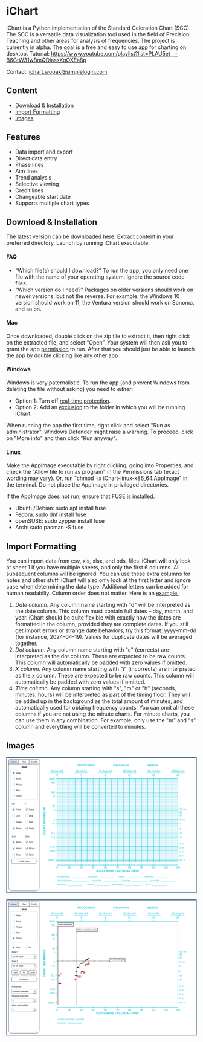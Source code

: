 # iChart

iChart is a Python implementation of the Standard Celeration Chart (SCC). The SCC is a versatile data visualization tool used in the field of Precision Teaching and other areas for analysis of frequencies. The project is currently in alpha. The goal is a free and easy to use app for charting on desktop. Tutorial: https://www.youtube.com/playlist?list=PLAU5et__-B6GtW31wBmQDiassXqOXEa8p

Contact: ichart.wopak@simplelogin.com<br>


## Content
- [Download & Installation](#download--installation)
- [Import Formatting](#import-formatting)
- [Images](#images)

## Features
- Data import and export
- Direct data entry
- Phase lines
- Aim lines
- Trend analysis
- Selective viewing
- Credit lines
- Changeable start date
- Supports multiple chart types


## Download & Installation

The latest version can be [downloaded here](https://github.com/SJV-S/iChart/releases/tag/0.3.0). Extract content in your preferred directory. Launch by running iChart executable.

#### FAQ
- “Which file(s) should I download?” To run the app, you only need one file with the name of your operating system. Ignore the source code files.
- “Which version do I need?” Packages on older versions should work on newer versions, but not the reverse. For example, the Windows 10 version should work on 11, the Ventura version should work on Sonoma, and so on.

#### Mac

Once downloaded, double click on the zip file to extract it, then right click on the extracted file, and select “Open”. Your system will then ask you to grant the app [permission](https://support.apple.com/guide/mac-help/open-a-mac-app-from-an-unidentified-developer-mh40616/mac) to run. After that you should just be able to launch the app by double clicking like any other app

#### Windows

Windows is very paternalistic. To run the app (and prevent Windows from deleting the file without asking) you need to *either*:
- Option 1: Turn off [real-time protection](https://support.microsoft.com/en-us/windows/turn-off-defender-antivirus-protection-in-windows-security-99e6004f-c54c-8509-773c-a4d776b77960).
- Option 2: Add an [exclusion](https://support.microsoft.com/en-us/windows/add-an-exclusion-to-windows-security-811816c0-4dfd-af4a-47e4-c301afe13b26) to the folder in which you will be running iChart.

When running the app the first time, right click and select "Run as administrator". Windows Defender might raise a warning. To proceed, click on "More info" and then click "Run anyway".

#### Linux

Make the AppImage executable by right clicking, going into Properties, and check the "Allow file to run as program" in the Permissions tab (exact wording may vary). Or, run "chmod +x iChart-linux-x86_64.AppImage" in the terminal. Do not place the AppImage in privileged directories.

If the AppImage does not run, ensure that FUSE is installed.
- Ubuntu/Debian: sudo apt install fuse
- Fedora: sudo dnf install fuse
- openSUSE: sudo zypper install fuse
- Arch: sudo pacman -S fuse


## Import Formatting

You can import data from csv, xls, xlsx, and ods, files. iChart will only look at sheet 1 if you have multiple sheets, and only the first 6 columns. All subsequent columns will be ignored. You can use these extra columns for notes and other stuff. iChart will also only look at the first letter and ignore case when determining the data type. Additional letters can be added for human readabiliy. Column order does not matter. Here is an [example.](https://github.com/SJV-S/iChart/blob/main/example_data.csv)

1) *Date column*. Any column name starting with "d" will be interpreted as the date column. This column must contain full dates – day, month, and year. iChart should be quite flexible with exactly how the dates are formatted in the column, provided they are complete dates. If you still get import errors or strange date behaviors, try this format: yyyy-mm-dd (for instance, 2024-04-19). Values for duplicate dates will be averaged together.
2) *Dot column*. Any column name starting with "c" (corrects) are interpreted as the dot column. These are expected to be raw counts. This column will automatically be padded with zero values if omitted.
3) *X column*. Any column name starting with "i" (incorrects) are interpreted as the x column. These are expected to be raw counts. This column will automatically be padded with zero values if omitted.
4) *Time column*. Any column starting with "s", "m" or "h" (seconds, minutes, hours) will be interpreted as part of the timing floor. They will be added up in the background as the total amount of minutes, and automatically used for obtaing frequency counts. You can omit all these columns if you are not using the minute charts. For minute charts, you can use them in any combination. For example, only use the "m" and "s" column and everything will be converted to minutes.


## Images

![Default Chart](images/default_chart3.png)

![Example Chart](images/example_chart2.png)

